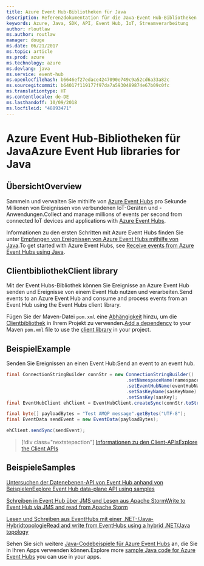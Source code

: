 ```yaml
---
title: Azure Event Hub-Bibliotheken für Java
description: Referenzdokumentation für die Java-Event Hub-Bibliotheken
keywords: Azure, Java, SDK, API, Event Hub, IoT, Streamverarbeitung
author: rloutlaw
ms.author: routlaw
manager: douge
ms.date: 06/21/2017
ms.topic: article
ms.prod: azure
ms.technology: azure
ms.devlang: java
ms.service: event-hub
ms.openlocfilehash: b6646ef27edace4247090e749c9a52cd6a33a82c
ms.sourcegitcommit: b64017f119177f97da7a5930489874e67b09c0fc
ms.translationtype: HT
ms.contentlocale: de-DE
ms.lasthandoff: 10/09/2018
ms.locfileid: "48893471"
---
```

# <a name="azure-event-hub-libraries-for-java"></a><span data-ttu-id="0dd2e-104">Azure Event Hub-Bibliotheken für Java</span><span class="sxs-lookup"><span data-stu-id="0dd2e-104">Azure Event Hub libraries for Java</span></span>

## <a name="overview"></a><span data-ttu-id="0dd2e-105">Übersicht</span><span class="sxs-lookup"><span data-stu-id="0dd2e-105">Overview</span></span>

<span data-ttu-id="0dd2e-106">Sammeln und verwalten Sie mithilfe von [Azure Event Hubs](/azure/event-hubs/event-hubs-what-is-event-hubs) pro Sekunde Millionen von Ereignissen von verbundenen IoT-Geräten und -Anwendungen.</span><span class="sxs-lookup"><span data-stu-id="0dd2e-106">Collect and manage millions of events per second from connected IoT devices and applications with [Azure Event Hubs](/azure/event-hubs/event-hubs-what-is-event-hubs).</span></span>

<span data-ttu-id="0dd2e-107">Informationen zu den ersten Schritten mit Azure Event Hubs finden Sie unter [Empfangen von Ereignissen von Azure Event Hubs mithilfe von Java](/azure/event-hubs/event-hubs-java-get-started-receive-eph).</span><span class="sxs-lookup"><span data-stu-id="0dd2e-107">To get started with Azure Event Hubs, see [Receive events from Azure Event Hubs using Java](/azure/event-hubs/event-hubs-java-get-started-receive-eph).</span></span>


## <a name="client-library"></a><span data-ttu-id="0dd2e-108">Clientbibliothek</span><span class="sxs-lookup"><span data-stu-id="0dd2e-108">Client library</span></span>

<span data-ttu-id="0dd2e-109">Mit der Event Hubs-Bibliothek können Sie Ereignisse an Azure Event Hub senden und Ereignisse von einem Event Hub nutzen und verarbeiten.</span><span class="sxs-lookup"><span data-stu-id="0dd2e-109">Send events to an Azure Event Hub and consume and process events from an Event Hub using the Event Hubs client library.</span></span>

<span data-ttu-id="0dd2e-110">Fügen Sie der Maven-Datei `pom.xml` eine [Abhängigkeit](https://maven.apache.org/guides/getting-started/index.html#How_do_I_use_external_dependencies) hinzu, um die [Clientbibliothek](https://mvnrepository.com/artifact/com.microsoft.azure/azure-eventhubs) in Ihrem Projekt zu verwenden.</span><span class="sxs-lookup"><span data-stu-id="0dd2e-110">[Add a dependency](https://maven.apache.org/guides/getting-started/index.html#How_do_I_use_external_dependencies) to your Maven `pom.xml` file to use the [client library](https://mvnrepository.com/artifact/com.microsoft.azure/azure-eventhubs) in your project.</span></span>
 

## <a name="example"></a><span data-ttu-id="0dd2e-111">Beispiel</span><span class="sxs-lookup"><span data-stu-id="0dd2e-111">Example</span></span>

<span data-ttu-id="0dd2e-112">Senden Sie Ereignissen an einen Event Hub:</span><span class="sxs-lookup"><span data-stu-id="0dd2e-112">Send an event to an event hub.</span></span>

```java
final ConnectionStringBuilder connStr = new ConnectionStringBuilder()
                                            .setNamespaceName(namespaceName)
                                            .setEventHubName(eventHubName)
                                            .setSasKeyName(sasKeyName)
                                            .setSasKey(sasKey);
final EventHubClient ehClient = EventHubClient.createSync(connStr.toString());

final byte[] payloadBytes = "Test AMQP message".getBytes("UTF-8");
final EventData sendEvent = new EventData(payloadBytes);

ehClient.sendSync(sendEvent);
```


> [!div class="nextstepaction"]
> [<span data-ttu-id="0dd2e-113">Informationen zu den Client-APIs</span><span class="sxs-lookup"><span data-stu-id="0dd2e-113">Explore the Client APIs</span></span>](/java/api/overview/azure/eventhubs/client)



## <a name="samples"></a><span data-ttu-id="0dd2e-114">Beispiele</span><span class="sxs-lookup"><span data-stu-id="0dd2e-114">Samples</span></span>

<span data-ttu-id="0dd2e-115">[Untersuchen der Datenebenen-API von Event Hub anhand von Beispielen][1]</span><span class="sxs-lookup"><span data-stu-id="0dd2e-115">[Explore Event Hub data-plane API using samples][1]</span></span>

<span data-ttu-id="0dd2e-116">[Schreiben in Event Hub über JMS und Lesen aus Apache Storm][2]</span><span class="sxs-lookup"><span data-stu-id="0dd2e-116">[Write to Event Hub via JMS and read from Apache Storm][2]</span></span>

<span data-ttu-id="0dd2e-117">[Lesen und Schreiben aus EventHubs mit einer .NET-/Java-Hybridtopologie][3]</span><span class="sxs-lookup"><span data-stu-id="0dd2e-117">[Read and write from EventHubs using a hybrid .NET/Java topology][3]</span></span> 

[1]: https://github.com/Azure/azure-event-hubs/tree/master/samples/Java
[2]: https://github.com/Azure-Samples/event-hubs-java-storm-sender-jms-receiver
[3]: https://github.com/Azure-Samples/hdinsight-dotnet-java-storm-eventhub

<span data-ttu-id="0dd2e-118">Sehen Sie sich weitere [Java-Codebeispiele für Azure Event Hubs](https://azure.microsoft.com/resources/samples/?platform=java&term=event) an, die Sie in Ihren Apps verwenden können.</span><span class="sxs-lookup"><span data-stu-id="0dd2e-118">Explore more [sample Java code for Azure Event Hubs](https://azure.microsoft.com/resources/samples/?platform=java&term=event) you can use in your apps.</span></span>

